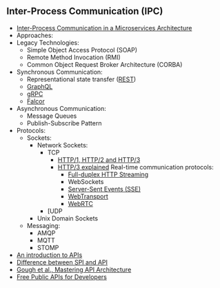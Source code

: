 ## Inter-Process Communication (IPC)

- [Inter-Process Communication in a Microservices Architecture](https://www.nginx.com/blog/building-microservices-inter-process-communication/)
- Approaches:
- Legacy Technologies:
    - Simple Object Access Protocol (SOAP)
    - Remote Method Invocation (RMI)
    - Common Object Request Broker Architecture (CORBA)
- Synchronous Communication:
    - Representational state transfer ([REST](https://www.restapitutorial.com/))
    - [GraphQL](https://training.linuxfoundation.org/training/exploring-graphql-a-query-language-for-apis-lfs141/?utm_source=lftraining&utm_medium=twitter&utm_campaign=mooc)
    - [gRPC](https://grpc.io/docs/what-is-grpc/introduction/)
    - [Falcor](https://netflix.github.io/falcor/starter/what-is-falcor.html)
- Asynchronous Communication:
    - Message Queues
    - Publish-Subscribe Pattern
- Protocols:
    - Sockets:
        - Network Sockets:
          - TCP
            - [HTTP/1, HTTP/2 and HTTP/3](https://medium.com/@sandeep-verma/http-1-to-http-2-to-http-3-647e73df67a8)
            - [HTTP/3 explained](https://http3-explained.haxx.se/)
            Real-time communication protocols:
              - [Full-duplex HTTP Streaming](https://datatracker.ietf.org/doc/html/draft-zhu-http-fullduplex-08)
              - WebSockets
              - [Server-Sent Events (SSE)](https://en.wikipedia.org/wiki/Server-sent_events)
              - [WebTransport](https://developer.chrome.com/docs/capabilities/web-apis/webtransport#whats_webtransport)
              - [WebRTC](https://webrtcforthecurious.com/)
          - [UDP
        - Unix Domain Sockets
    - Messaging:
        - AMQP
        - MQTT
        - STOMP
- [An introduction to APIs](https://zapier.com/resources/guides/apis)        
- [Difference between SPI and API](https://stackoverflow.com/questions/2954372/difference-between-spi-and-api)
- [Gough et al., Mastering API Architecture](https://www.oreilly.com/library/view/mastering-api-architecture/9781492090625/)
- [Free Public APIs for Developers](https://rapidapi.com/collection/list-of-free-apis)
